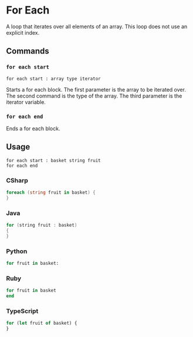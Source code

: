 # For Each

A loop that iterates over all elements of an array. 
This loop does not use an explicit index.

## Commands

### `for each start`

`for each start : array type iterator`

Starts a for each block. 
The first parameter is the array to be iterated over.
The second command is the type of the array. 
The third parameter is the iterator variable.

### `for each end`

Ends a for each block.

## Usage

```
for each start : basket string fruit
for each end
```

### CSharp

```csharp
foreach (string fruit in basket) {
}
```

### Java

```java
for (string fruit : basket) 
{
}
```

### Python

```python
for fruit in basket:

```

### Ruby

```ruby
for fruit in basket
end
```

### TypeScript

```typescript
for (let fruit of basket) {
}
```
